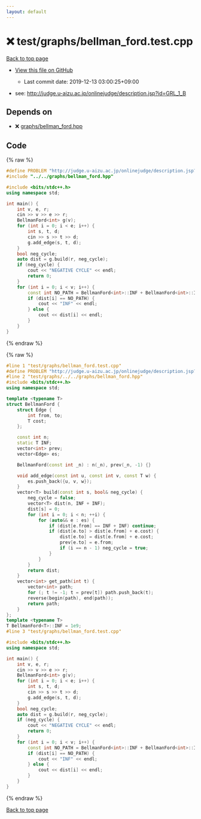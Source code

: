 ```yaml
---
layout: default
---
```


<!-- mathjax config similar to math.stackexchange -->
<script type="text/javascript" async
  src="https://cdnjs.cloudflare.com/ajax/libs/mathjax/2.7.5/MathJax.js?config=TeX-MML-AM_CHTML">
</script>
<script type="text/x-mathjax-config">
  MathJax.Hub.Config({
    TeX: { equationNumbers: { autoNumber: "AMS" }},
    tex2jax: {
      inlineMath: [ ['$','$'] ],
      processEscapes: true
    },
    "HTML-CSS": { matchFontHeight: false },
    displayAlign: "left",
    displayIndent: "2em"
  });
</script>

<script type="text/javascript" src="https://cdnjs.cloudflare.com/ajax/libs/jquery/3.4.1/jquery.min.js"></script>
<script src="https://cdn.jsdelivr.net/npm/jquery-balloon-js@1.1.2/jquery.balloon.min.js" integrity="sha256-ZEYs9VrgAeNuPvs15E39OsyOJaIkXEEt10fzxJ20+2I=" crossorigin="anonymous"></script>
<script type="text/javascript" src="../../../assets/js/copy-button.js"></script>
<link rel="stylesheet" href="../../../assets/css/copy-button.css" />


# :x: test/graphs/bellman_ford.test.cpp

<a href="../../../index.html">Back to top page</a>

* <a href="{{ site.github.repository_url }}/blob/master/test/graphs/bellman_ford.test.cpp">View this file on GitHub</a>
    - Last commit date: 2019-12-13 03:00:25+09:00


* see: <a href="http://judge.u-aizu.ac.jp/onlinejudge/description.jsp?id=GRL_1_B">http://judge.u-aizu.ac.jp/onlinejudge/description.jsp?id=GRL_1_B</a>


## Depends on

* :x: <a href="../../../library/graphs/bellman_ford.hpp.html">graphs/bellman_ford.hpp</a>


## Code

<a id="unbundled"></a>
{% raw %}
```cpp
#define PROBLEM "http://judge.u-aizu.ac.jp/onlinejudge/description.jsp?id=GRL_1_B"
#include "../../graphs/bellman_ford.hpp"

#include <bits/stdc++.h>
using namespace std;

int main() {
    int v, e, r;
    cin >> v >> e >> r;
    BellmanFord<int> g(v);
    for (int i = 0; i < e; i++) {
        int s, t, d;
        cin >> s >> t >> d;
        g.add_edge(s, t, d);
    }
    bool neg_cycle;
    auto dist = g.build(r, neg_cycle);
    if (neg_cycle) {
        cout << "NEGATIVE CYCLE" << endl;
        return 0;
    }
    for (int i = 0; i < v; i++) {
        const int NO_PATH = BellmanFord<int>::INF + BellmanFord<int>::INF;
        if (dist[i] == NO_PATH) {
            cout << "INF" << endl;
        } else {
            cout << dist[i] << endl;
        }
    }
}
```
{% endraw %}

<a id="bundled"></a>
{% raw %}
```cpp
#line 1 "test/graphs/bellman_ford.test.cpp"
#define PROBLEM "http://judge.u-aizu.ac.jp/onlinejudge/description.jsp?id=GRL_1_B"
#line 2 "test/graphs/../../graphs/bellman_ford.hpp"
#include <bits/stdc++.h>
using namespace std;

template <typename T>
struct BellmanFord {
    struct Edge {
        int from, to;
        T cost;
    };

    const int n;
    static T INF;
    vector<int> prev;
    vector<Edge> es;

    BellmanFord(const int _n) : n(_n), prev(_n, -1) {}

    void add_edge(const int u, const int v, const T w) {
        es.push_back({u, v, w});
    }
    vector<T> build(const int s, bool& neg_cycle) {
        neg_cycle = false;
        vector<T> dist(n, INF + INF);
        dist[s] = 0;
        for (int i = 0; i < n; ++i) {
            for (auto&& e : es) {
                if (dist[e.from] == INF + INF) continue;
                if (dist[e.to] > dist[e.from] + e.cost) {
                    dist[e.to] = dist[e.from] + e.cost;
                    prev[e.to] = e.from;
                    if (i == n - 1) neg_cycle = true;
                }
            }
        }
        return dist;
    }
    vector<int> get_path(int t) {
        vector<int> path;
        for (; t != -1; t = prev[t]) path.push_back(t);
        reverse(begin(path), end(path));
        return path;
    }
};
template <typename T>
T BellmanFord<T>::INF = 1e9;
#line 3 "test/graphs/bellman_ford.test.cpp"

#include <bits/stdc++.h>
using namespace std;

int main() {
    int v, e, r;
    cin >> v >> e >> r;
    BellmanFord<int> g(v);
    for (int i = 0; i < e; i++) {
        int s, t, d;
        cin >> s >> t >> d;
        g.add_edge(s, t, d);
    }
    bool neg_cycle;
    auto dist = g.build(r, neg_cycle);
    if (neg_cycle) {
        cout << "NEGATIVE CYCLE" << endl;
        return 0;
    }
    for (int i = 0; i < v; i++) {
        const int NO_PATH = BellmanFord<int>::INF + BellmanFord<int>::INF;
        if (dist[i] == NO_PATH) {
            cout << "INF" << endl;
        } else {
            cout << dist[i] << endl;
        }
    }
}

```
{% endraw %}

<a href="../../../index.html">Back to top page</a>

